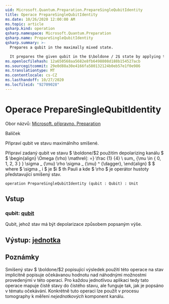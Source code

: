 ```yaml
---
uid: Microsoft.Quantum.Preparation.PrepareSingleQubitIdentity
title: Operace PrepareSingleQubitIdentity
ms.date: 10/26/2020 12:00:00 AM
ms.topic: article
qsharp.kind: operation
qsharp.namespace: Microsoft.Quantum.Preparation
qsharp.name: PrepareSingleQubitIdentity
qsharp.summary: >-
  Prepares a qubit in the maximally mixed state.

  It prepares the given qubit in the $\boldone / 2$ state by applying the depolarizing channel $$ \begin{align} \Omega(\rho) \mathrel{:=} \frac{1}{4} \sum_{\mu \in \{0, 1, 2, 3\}} \sigma\_{\mu} \rho \sigma\_{\mu}^{\dagger}, \end{align} $$ where $\sigma\_i$ is the $i$th Pauli operator, and where $\rho$ is a density operator representing a mixed state.
ms.openlocfilehash: 12a650568aa5682e8fb6498808d188b154527acb
ms.sourcegitcommit: 29e0d88a30e4166fa580132124b0eb57e1f0e986
ms.translationtype: MT
ms.contentlocale: cs-CZ
ms.lasthandoff: 10/27/2020
ms.locfileid: "92709028"
---
```

# <a name="preparesinglequbitidentity-operation"></a>Operace PrepareSingleQubitIdentity

Obor názvů: [Microsoft. přípravno. Preparation](xref:Microsoft.Quantum.Preparation)

Balíček [](https://nuget.org/packages/)


Připraví qubit ve stavu maximálního smíšené.

Připraví zadaný qubit ve stavu $ \boldone/$2 použitím depolarizing kanálu $ $ \begin{align} \Omega (\rho) \mathrel{: =} \frac {1} {4} \ sum_ {\mu \in \{ 0, 1, 2, 3 \} } \sigma \_ {\mu} \rho \sigma \_ {\mu} ^ {\dagger}, \end{align} $ $ where $ \sigma \_ i $ je $i $ th Pauli a kde $ \rho $ je operátor hustoty představující smíšený stav.

```qsharp
operation PrepareSingleQubitIdentity (qubit : Qubit) : Unit
```


## <a name="input"></a>Vstup

### <a name="qubit--qubit"></a>qubit: [qubit](xref:microsoft.quantum.lang-ref.qubit)

Qubit, jehož stav má být depolarizace způsobem popsaným výše.



## <a name="output--unit"></a>Výstup: [jednotka](xref:microsoft.quantum.lang-ref.unit)



## <a name="remarks"></a>Poznámky

Smíšený stav $ \boldone/$2 popisující výsledek použití této operace na stav implicitně popisuje očekávanou hodnotu nad náhodnými možnostmi provedenými v této operaci.
Pro každou jednotlivou aplikaci tedy tato operace mapuje čistě stavy do čistého stavu, ale funguje tak, jak je popsáno v tématu očekávání.
Konkrétně tuto operaci lze použít v procesu tomography k měření *nejednotkových* komponent kanálu.